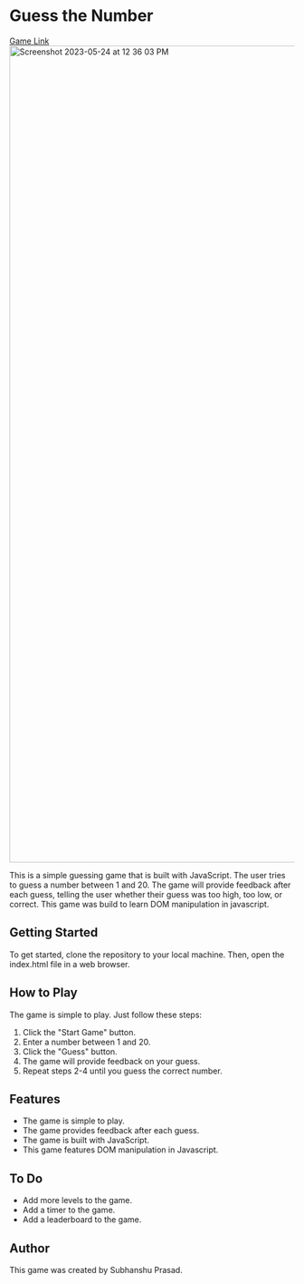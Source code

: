 # Guess the Number
[Game Link](http://subhanshuprasad.me/guessthenumber/)
<img width="1440" alt="Screenshot 2023-05-24 at 12 36 03 PM" src="https://github.com/subhanshu1111/guessthenumber/assets/103764915/446f49cd-08c3-4e64-9d80-707932326574">


This is a simple guessing game that is built with JavaScript. The user tries to guess a number between 1 and 20. The game will provide feedback after each guess, telling the user whether their guess was too high, too low, or correct. This game was build to learn DOM manipulation in javascript.

## Getting Started

To get started, clone the repository to your local machine. Then, open the index.html file in a web browser.

## How to Play

The game is simple to play. Just follow these steps:

1.  Click the "Start Game" button.
2.  Enter a number between 1 and 20.
3.  Click the "Guess" button.
4.  The game will provide feedback on your guess.
5.  Repeat steps 2-4 until you guess the correct number.

## Features

-   The game is simple to play.
-   The game provides feedback after each guess.
-   The game is built with JavaScript.
-   This game features DOM manipulation in Javascript.

## To Do

-   Add more levels to the game.
-   Add a timer to the game.
-   Add a leaderboard to the game.

## Author

This game was created by Subhanshu Prasad.
